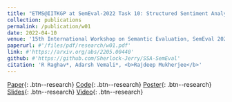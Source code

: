 ```yaml
---
title: "ETMS@IITKGP at SemEval-2022 Task 10: Structured Sentiment Analysis Using A Generative Approach"
collection: publications
permalink: /publication/w01
date: 2022-04-10
venue: '15th International Workshop on Semantic Evaluation, SemEval 2022 (collocated with NAACL 2022)'
paperurl: #'/files/pdf/research/w01.pdf'
link: #'https://arxiv.org/abs/2205.00440'
github: #'https://github.com/Sherlock-Jerry/SSA-SemEval'
citation: 'R Raghav*, Adarsh Vemali*, <b>Rajdeep Mukherjee</b>'
---
```

[Paper](/files/pdf/research/w01.pdf){: .btn--research} [Code](https://github.com/Sherlock-Jerry/SSA-SemEval){: .btn--research} [Poster](/files/pdf/research/SSAGA_SemEval2022_Poster.pdf){: .btn--research} [Slides](https://docs.google.com/presentation/d/e/2PACX-1vT2AkusRlvGXdq1PF7BHd4dKxqbOYJfiOl1mQUnD__xNQkJ6f-oyKw_LExAoEDDJOD1vynlYnoEIKPY/pub?start=true&loop=false&delayms=5000){: .btn--research} [Video](https://s3.amazonaws.com/pf-user-files-01/u-59356/uploads/2022-06-21/4fc3s2j/ppt.MP4){: .btn--research} 

<!-- [Citation](https://dl.acm.org/doi/10.1145/3488560.3498536){: .btn--research} -->
